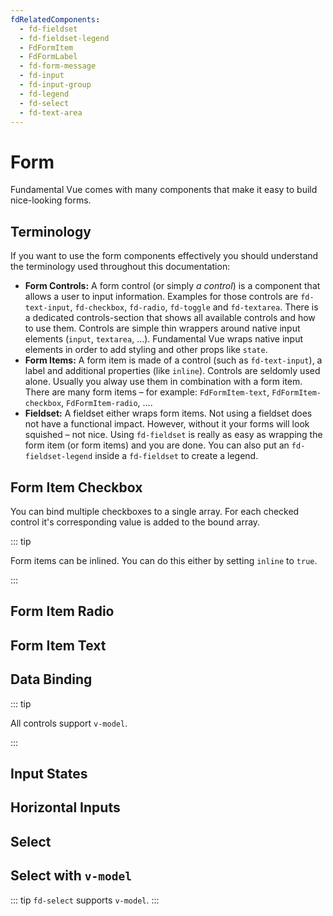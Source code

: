 ```yaml
---
fdRelatedComponents:
  - fd-fieldset
  - fd-fieldset-legend
  - FdFormItem
  - FdFormLabel
  - fd-form-message
  - fd-input
  - fd-input-group
  - fd-legend
  - fd-select
  - fd-text-area
---
```


# Form
Fundamental Vue comes with many components that make it easy to build nice-looking forms.

## Terminology
If you want to use the form components effectively you should understand the terminology used throughout this documentation:

- **Form Controls:** A form control (or simply *a control*) is a component that allows a user to input information. Examples for those controls are `fd-text-input`, `fd-checkbox`, `fd-radio`, `fd-toggle` and `fd-textarea`. There is a dedicated controls-section that shows all available controls and how to use them. Controls are simple thin wrappers around native input elements (`input`, `textarea`, …). Fundamental Vue wraps native input elements in order to add styling and other props like `state`.
- **Form Items:** A form item is made of a control (such as `fd-text-input`), a label and additional properties (like `inline`). Controls are seldomly used alone. Usually you alway use them in combination with a form item. There are many form items – for example: `FdFormItem-text`, `FdFormItem-checkbox`, `FdFormItem-radio`, ….
- **Fieldset:** A fieldset either wraps form items. Not using a fieldset does not have a functional impact. However, without it your forms will look squished – not nice. Using `fd-fieldset` is really as easy as wrapping the form item (or form items) and you are done. You can also put an `fd-fieldset-legend` inside a `fd-fieldset` to create a legend.

## Form Item Checkbox
You can bind multiple checkboxes to a single array. For each checked control it's corresponding value is added to the bound array.

::: tip

Form items can be inlined. You can do this either by setting `inline` to `true`.

:::

<d-example name="checkbox">
</d-example>

## Form Item Radio

<d-example name="radio">
</d-example>

## Form Item Text

<d-example name="form-item-text">
</d-example>

## Data Binding

::: tip

All controls support `v-model`.

:::

<d-example name="binding">
</d-example>

## Input States

<d-example name="states">
</d-example>

## Horizontal Inputs

<d-example name="inputs-horizontal">
</d-example>

## Select

<d-example name="select">
</d-example>

## Select with `v-model`

::: tip
`fd-select` supports `v-model`.
:::

<d-example name="select-model">
</d-example>
